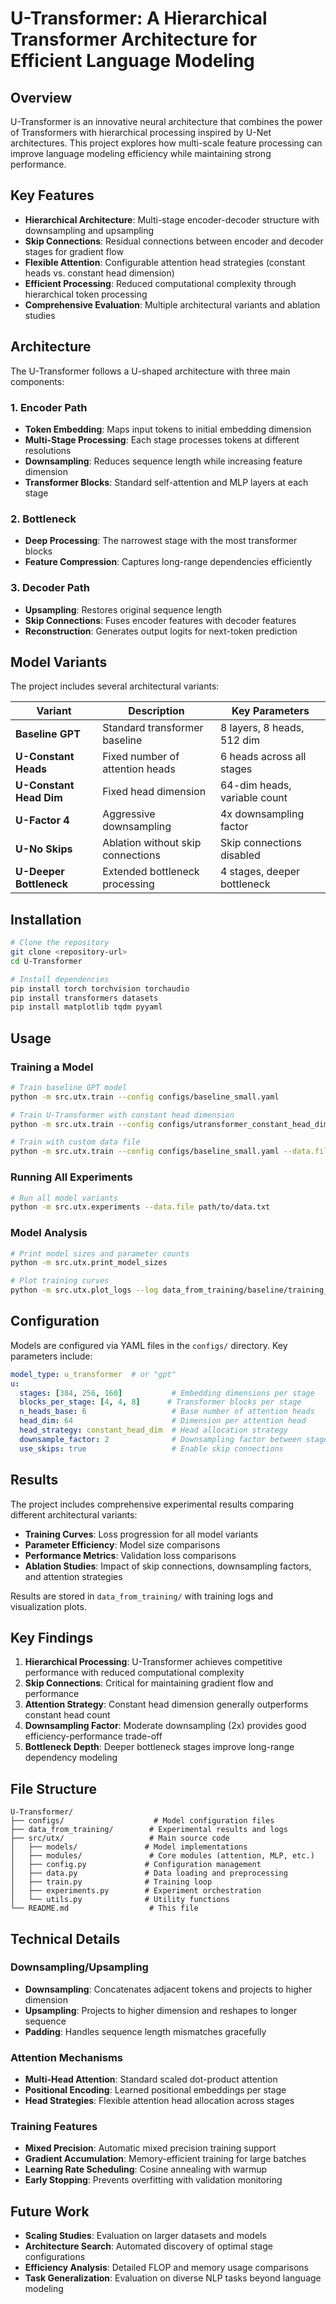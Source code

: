 # U-Transformer: A Hierarchical Transformer Architecture for Efficient Language Modeling

## Overview

U-Transformer is an innovative neural architecture that combines the power of Transformers with hierarchical processing inspired by U-Net architectures. This project explores how multi-scale feature processing can improve language modeling efficiency while maintaining strong performance.

## Key Features

- **Hierarchical Architecture**: Multi-stage encoder-decoder structure with downsampling and upsampling
- **Skip Connections**: Residual connections between encoder and decoder stages for gradient flow
- **Flexible Attention**: Configurable attention head strategies (constant heads vs. constant head dimension)
- **Efficient Processing**: Reduced computational complexity through hierarchical token processing
- **Comprehensive Evaluation**: Multiple architectural variants and ablation studies

## Architecture

The U-Transformer follows a U-shaped architecture with three main components:

### 1. Encoder Path
- **Token Embedding**: Maps input tokens to initial embedding dimension
- **Multi-Stage Processing**: Each stage processes tokens at different resolutions
- **Downsampling**: Reduces sequence length while increasing feature dimension
- **Transformer Blocks**: Standard self-attention and MLP layers at each stage

### 2. Bottleneck
- **Deep Processing**: The narrowest stage with the most transformer blocks
- **Feature Compression**: Captures long-range dependencies efficiently

### 3. Decoder Path
- **Upsampling**: Restores original sequence length
- **Skip Connections**: Fuses encoder features with decoder features
- **Reconstruction**: Generates output logits for next-token prediction

## Model Variants

The project includes several architectural variants:

| Variant | Description | Key Parameters |
|---------|-------------|----------------|
| **Baseline GPT** | Standard transformer baseline | 8 layers, 8 heads, 512 dim |
| **U-Constant Heads** | Fixed number of attention heads | 6 heads across all stages |
| **U-Constant Head Dim** | Fixed head dimension | 64-dim heads, variable count |
| **U-Factor 4** | Aggressive downsampling | 4x downsampling factor |
| **U-No Skips** | Ablation without skip connections | Skip connections disabled |
| **U-Deeper Bottleneck** | Extended bottleneck processing | 4 stages, deeper bottleneck |

## Installation

```bash
# Clone the repository
git clone <repository-url>
cd U-Transformer

# Install dependencies
pip install torch torchvision torchaudio
pip install transformers datasets
pip install matplotlib tqdm pyyaml
```

## Usage

### Training a Model

```bash
# Train baseline GPT model
python -m src.utx.train --config configs/baseline_small.yaml

# Train U-Transformer with constant head dimension
python -m src.utx.train --config configs/utransformer_constant_head_dim.yaml

# Train with custom data file
python -m src.utx.train --config configs/baseline_small.yaml --data.file path/to/data.txt
```

### Running All Experiments

```bash
# Run all model variants
python -m src.utx.experiments --data.file path/to/data.txt
```

### Model Analysis

```bash
# Print model sizes and parameter counts
python -m src.utx.print_model_sizes

# Plot training curves
python -m src.utx.plot_logs --log data_from_training/baseline/training_log.csv
```

## Configuration

Models are configured via YAML files in the `configs/` directory. Key parameters include:

```yaml
model_type: u_transformer  # or "gpt"
u:
  stages: [384, 256, 160]           # Embedding dimensions per stage
  blocks_per_stage: [4, 4, 8]      # Transformer blocks per stage
  n_heads_base: 6                   # Base number of attention heads
  head_dim: 64                      # Dimension per attention head
  head_strategy: constant_head_dim  # Head allocation strategy
  downsample_factor: 2              # Downsampling factor between stages
  use_skips: true                   # Enable skip connections
```

## Results

The project includes comprehensive experimental results comparing different architectural variants:

- **Training Curves**: Loss progression for all model variants
- **Parameter Efficiency**: Model size comparisons
- **Performance Metrics**: Validation loss comparisons
- **Ablation Studies**: Impact of skip connections, downsampling factors, and attention strategies

Results are stored in `data_from_training/` with training logs and visualization plots.

## Key Findings

1. **Hierarchical Processing**: U-Transformer achieves competitive performance with reduced computational complexity
2. **Skip Connections**: Critical for maintaining gradient flow and performance
3. **Attention Strategy**: Constant head dimension generally outperforms constant head count
4. **Downsampling Factor**: Moderate downsampling (2x) provides good efficiency-performance trade-off
5. **Bottleneck Depth**: Deeper bottleneck stages improve long-range dependency modeling

## File Structure

```
U-Transformer/
├── configs/                    # Model configuration files
├── data_from_training/        # Experimental results and logs
├── src/utx/                   # Main source code
│   ├── models/               # Model implementations
│   ├── modules/               # Core modules (attention, MLP, etc.)
│   ├── config.py             # Configuration management
│   ├── data.py               # Data loading and preprocessing
│   ├── train.py              # Training loop
│   ├── experiments.py        # Experiment orchestration
│   └── utils.py              # Utility functions
└── README.md                  # This file
```

## Technical Details

### Downsampling/Upsampling
- **Downsampling**: Concatenates adjacent tokens and projects to higher dimension
- **Upsampling**: Projects to higher dimension and reshapes to longer sequence
- **Padding**: Handles sequence length mismatches gracefully

### Attention Mechanisms
- **Multi-Head Attention**: Standard scaled dot-product attention
- **Positional Encoding**: Learned positional embeddings per stage
- **Head Strategies**: Flexible attention head allocation across stages

### Training Features
- **Mixed Precision**: Automatic mixed precision training support
- **Gradient Accumulation**: Memory-efficient training for large batches
- **Learning Rate Scheduling**: Cosine annealing with warmup
- **Early Stopping**: Prevents overfitting with validation monitoring

## Future Work

- **Scaling Studies**: Evaluation on larger datasets and models
- **Architecture Search**: Automated discovery of optimal stage configurations
- **Efficiency Analysis**: Detailed FLOP and memory usage comparisons
- **Task Generalization**: Evaluation on diverse NLP tasks beyond language modeling
